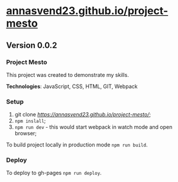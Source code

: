 # [annasvend23.github.io/project-mesto](https://annasvend23.github.io/project-mesto/)

## Version 0.0.2

### Project Mesto

This project was created to demonstrate my skills.

**Technologies**: JavaScript, CSS, HTML, GIT, Webpack

### Setup

1. git clone *https://annasvend23.github.io/project-mesto/*;
2. `npm inslall`;
3. `npm run dev` - this would start webpack in watch mode and open browser;

To build project locally in production mode `npm run build`.

### Deploy

To deploy to gh-pages `npm run deploy`.
